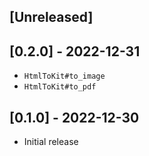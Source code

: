 ## [Unreleased]

## [0.2.0] - 2022-12-31

- `HtmlToKit#to_image`
- `HtmlToKit#to_pdf`

## [0.1.0] - 2022-12-30

- Initial release
